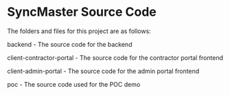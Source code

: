 # SyncMaster Source Code

The folders and files for this project are as follows:

backend - The source code for the backend

client-contractor-portal - The source code for the contractor portal frontend

client-admin-portal - The source code for the admin portal frontend

poc - The source code used for the POC demo
